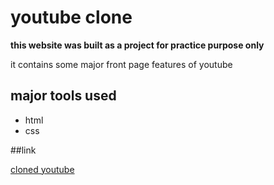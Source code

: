 # youtube clone

**this website was built as a project for practice purpose only**

it contains some major front page features of youtube

## major tools used
* html
* css



##link

[cloned youtube](https://xtrahuman.github.io/youtube_clon/)
